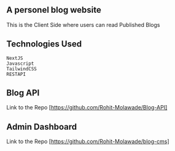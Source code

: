 ## A personel blog website 

This is the Client Side where users can read Published Blogs

## Technologies Used

```
NextJS
Javascript
TailwindCSS
RESTAPI
```
## Blog API
Link to the Repo [https://github.com/Rohit-Molawade/Blog-API]

## Admin Dashboard
Link to the Repo [https://github.com/Rohit-Molawade/blog-cms]
